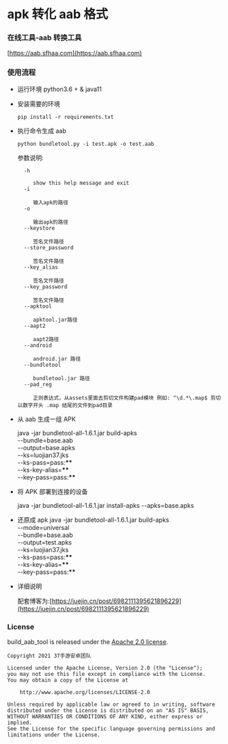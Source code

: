 # apk 转化 aab 格式

### 在线工具-aab 转换工具

[https://aab.sfhaa.com](https://aab.sfhaa.com)

### 使用流程

- 运行环境 python3.6 + & java11

- 安装需要的环境

  ```shell
  pip install -r requirements.txt
  ```

- 执行命令生成 aab

  ```shell
  python bundletool.py -i test.apk -o test.aab
  ```

  参数说明:

  ```
    -h

  ​		show this help message and exit
    -i

  ​		输入apk的路径
    -o

  ​		输出apk的路径
    --keystore

  ​		签名文件路径
    --store_password

  ​		签名文件路径
    --key_alias

  ​		签名文件路径
    --key_password

  ​		签名文件路径
    --apktool

  ​		apktool.jar路径
    --aapt2

  ​		aapt2路径
    --android

  ​		android.jar 路径
    --bundletool

  ​		bundletool.jar 路径
    --pad_reg

  ​		正则表达式，从assets里面去剪切文件构建pad模块 例如: ^\d.*\.map$ 剪切以数字开头 .map 结尾的文件到pad目录
  ```

- 从 aab 生成一组 APK

  java -jar bundletool-all-1.6.1.jar build-apks \
  --bundle=base.aab \
  --output=base.apks \
  --ks=luojian37.jks \
  --ks-pass=pass:**\*\*** \
  --ks-key-alias=**\*\*** \
  --key-pass=pass:**\*\***

- 将 APK 部署到连接的设备

  java -jar bundletool-all-1.6.1.jar install-apks --apks=base.apks

- 还原成 apk
  java -jar bundletool-all-1.6.1.jar build-apks \
  --mode=universal \
  --bundle=base.aab \
  --output=test.apks \
  --ks=luojian37.jks \
  --ks-pass=pass:**\*\*** \
  --ks-key-alias=**\*\*** \
  --key-pass=pass:**\*\***

- 详细说明

  配套博客为:[https://juejin.cn/post/6982111395621896229](https://juejin.cn/post/6982111395621896229)

### License

build_aab_tool is released under the [Apache 2.0 license](LICENSE).

```
Copyright 2021 37手游安卓团队

Licensed under the Apache License, Version 2.0 (the "License");
you may not use this file except in compliance with the License.
You may obtain a copy of the License at

    http://www.apache.org/licenses/LICENSE-2.0

Unless required by applicable law or agreed to in writing, software
distributed under the License is distributed on an "AS IS" BASIS,
WITHOUT WARRANTIES OR CONDITIONS OF ANY KIND, either express or implied.
See the License for the specific language governing permissions and
limitations under the License.
```
